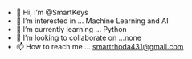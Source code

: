 - 👋 Hi, I’m @SmartKeys
- 👀 I’m interested in ... Machine Learning and AI
- 🌱 I’m currently learning ... Python
- 💞️ I’m looking to collaborate on ...none
- 📫 How to reach me ... smartrhoda431@gmail.com

<!---
SmartKeys/SmartKeys is a ✨ special ✨ repository because its `README.md` (this file) appears on your GitHub profile.
You can click the Preview link to take a look at your changes.
--->

